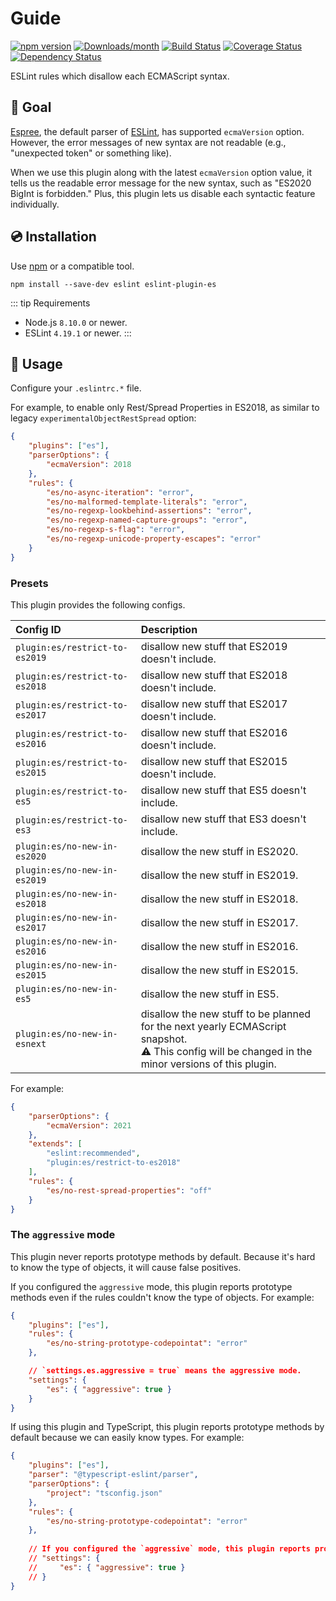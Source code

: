 # Guide

[![npm version](https://img.shields.io/npm/v/eslint-plugin-es.svg)](https://www.npmjs.com/package/eslint-plugin-es)
[![Downloads/month](https://img.shields.io/npm/dm/eslint-plugin-es.svg)](http://www.npmtrends.com/eslint-plugin-es)
[![Build Status](https://github.com/mysticatea/eslint-plugin-es/workflows/CI/badge.svg)](https://github.com/mysticatea/eslint-plugin-es/actions)
[![Coverage Status](https://codecov.io/gh/mysticatea/eslint-plugin-es/branch/master/graph/badge.svg)](https://codecov.io/gh/mysticatea/eslint-plugin-es)
[![Dependency Status](https://david-dm.org/mysticatea/eslint-plugin-es.svg)](https://david-dm.org/mysticatea/eslint-plugin-es)

ESLint rules which disallow each ECMAScript syntax.

## 🏁 Goal

[Espree](https://github.com/eslint/espree#readme), the default parser of [ESLint](https://eslint.org/), has supported `ecmaVersion` option.
However, the error messages of new syntax are not readable (e.g., "unexpected token" or something like).

When we use this plugin along with the latest `ecmaVersion` option value, it tells us the readable error message for the new syntax, such as "ES2020 BigInt is forbidden."
Plus, this plugin lets us disable each syntactic feature individually.

## 💿 Installation

Use [npm](https://www.npmjs.com/) or a compatible tool.

```console
npm install --save-dev eslint eslint-plugin-es
```

::: tip Requirements
- Node.js `8.10.0` or newer.
- ESLint `4.19.1` or newer.
:::

## 📖 Usage

Configure your `.eslintrc.*` file.

For example, to enable only Rest/Spread Properties in ES2018, as similar to legacy `experimentalObjectRestSpread` option:

```json
{
    "plugins": ["es"],
    "parserOptions": {
        "ecmaVersion": 2018
    },
    "rules": {
        "es/no-async-iteration": "error",
        "es/no-malformed-template-literals": "error",
        "es/no-regexp-lookbehind-assertions": "error",
        "es/no-regexp-named-capture-groups": "error",
        "es/no-regexp-s-flag": "error",
        "es/no-regexp-unicode-property-escapes": "error"
    }
}
```

### Presets

This plugin provides the following configs.

| Config ID | Description |
|:----------|:------------|
| `plugin:es/restrict-to-es2019` | disallow new stuff that ES2019 doesn't include.
| `plugin:es/restrict-to-es2018` | disallow new stuff that ES2018 doesn't include.
| `plugin:es/restrict-to-es2017` | disallow new stuff that ES2017 doesn't include.
| `plugin:es/restrict-to-es2016` | disallow new stuff that ES2016 doesn't include.
| `plugin:es/restrict-to-es2015` | disallow new stuff that ES2015 doesn't include.
| `plugin:es/restrict-to-es5` | disallow new stuff that ES5 doesn't include.
| `plugin:es/restrict-to-es3` | disallow new stuff that ES3 doesn't include.
| `plugin:es/no-new-in-es2020` | disallow the new stuff in ES2020.
| `plugin:es/no-new-in-es2019` | disallow the new stuff in ES2019.
| `plugin:es/no-new-in-es2018` | disallow the new stuff in ES2018.
| `plugin:es/no-new-in-es2017` | disallow the new stuff in ES2017.
| `plugin:es/no-new-in-es2016` | disallow the new stuff in ES2016.
| `plugin:es/no-new-in-es2015` | disallow the new stuff in ES2015.
| `plugin:es/no-new-in-es5` | disallow the new stuff in ES5.
| `plugin:es/no-new-in-esnext` | disallow the new stuff to be planned for the next yearly ECMAScript snapshot.<br>⚠️ This config will be changed in the minor versions of this plugin.

For example:

```json
{
    "parserOptions": {
        "ecmaVersion": 2021
    },
    "extends": [
        "eslint:recommended",
        "plugin:es/restrict-to-es2018"
    ],
    "rules": {
        "es/no-rest-spread-properties": "off"
    }
}
```

### The `aggressive` mode

This plugin never reports prototype methods by default. Because it's hard to know the type of objects, it will cause false positives.

If you configured the `aggressive` mode, this plugin reports prototype methods even if the rules couldn't know the type of objects.
For example:

```json
{
    "plugins": ["es"],
    "rules": {
        "es/no-string-prototype-codepointat": "error"
    },

    // `settings.es.aggressive = true` means the aggressive mode.
    "settings": {
        "es": { "aggressive": true }
    }
}
```

If using this plugin and TypeScript, this plugin reports prototype methods by default because we can easily know types.
For example:

```json
{
    "plugins": ["es"],
    "parser": "@typescript-eslint/parser",
    "parserOptions": {
        "project": "tsconfig.json"
    },
    "rules": {
        "es/no-string-prototype-codepointat": "error"
    },
    
    // If you configured the `aggressive` mode, this plugin reports prototype methods on `any` types as well.
    // "settings": {
    //     "es": { "aggressive": true }
    // }
}
```
